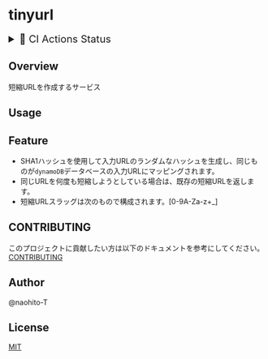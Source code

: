 # tinyurl

<details>
  <summary style="font-size: 20px">🔱 CI Actions Status</summary>
  [![Test Backend](https://github.com/naohito-T/tinyurl/actions/workflows/test_backend.yml/badge.svg?branch=main)](https://github.com/naohito-T/tinyurl/actions/workflows/test_backend.yml)
</details>

## Overview

短縮URLを作成するサービス

## Usage
<!-- 簡単な使い方です。 -->

## Feature

- SHA1ハッシュを使用して入力URLのランダムなハッシュを生成し、同じものが`dynamoDB`データベースの入力URLにマッピングされます。
- 同じURLを何度も短縮しようとしている場合は、既存の短縮URLを返します。
- 短縮URLスラッグは次のもので構成されます。[0-9A-Za-z+_]

## CONTRIBUTING

このプロジェクトに貢献したい方は以下のドキュメントを参考にしてください。
[CONTRIBUTING](./CONTRIBUTING.md)

## Author

@naohito-T

## License

[MIT](./LICENSE)
